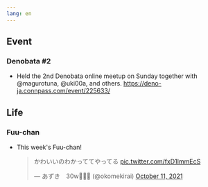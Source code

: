 ```yaml
---
lang: en
---
```


## Event

### Denobata #2

- Held the 2nd Denobata online meetup on Sunday together with @magurotuna, @uki00a, and others. https://deno-ja.connpass.com/event/225633/

## Life

### Fuu-chan

- This week's Fuu-chan!

  <blockquote class="twitter-tweet"><p lang="ja" dir="ltr">かわいいのわかっててやってる <a href="https://t.co/fxD1ImmEcS">pic.twitter.com/fxD1ImmEcS</a></p>&mdash; あずき　30w🐘🦕🦖 (@okomekirai) <a href="https://twitter.com/okomekirai/status/1447525602009833479?ref_src=twsrc%5Etfw">October 11, 2021</a></blockquote> <script async src="https://platform.twitter.com/widgets.js" charset="utf-8"></script>
